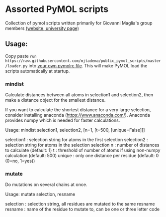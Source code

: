 
# Assorted PyMOL scripts
Collection of pymol scripts written primarily for Giovanni Maglia's group members [(website](https://sites.google.com/a/rug.nl/maglia-lab-groningen/)[, university page)](https://www.rug.nl/research/chemical-biology/?lang=en)

## Usage:
Copy paste `run https://raw.githubusercontent.com/mjtadema/public_pymol_scripts/master/loader.py` into [your own pymolrc file](https://pymolwiki.org/index.php/Pymolrc). This will make PyMOL load the scripts automatically at startup.

### mindist

Calculate distances between all atoms
in selection1 and selection2, then make a 
distance object for the smallest distance.

If you want to calculate the shortest distance for a very 
large selection, consider installing anaconda (https://www.anaconda.com/).
Anaconda provides numpy which is needed for faster calculations.


Usage: mindist selection1, selection2, [n=1, [t=500, [unique=False]]]

selection1  : selection string for atoms in the first selection
selection2  : selection string for atoms in the selection selection
n           : number of distances to calculate (default: 1)
t           : threshold of number of atoms if using non-numpy calculation (default: 500)
unique      : only one distance per residue (default: 0 (0=no, 1=yes))

### mutate

Do mutations on several chains at once.

Usage: mutate selection, resname

selection   : selection string, all residues are mutated to the same resname
resname     : name of the residue to mutate to, can be one or three letter code

